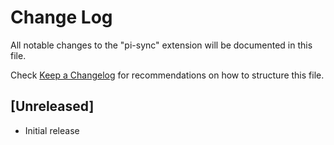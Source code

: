 # Change Log

All notable changes to the "pi-sync" extension will be documented in this file.

Check [Keep a Changelog](http://keepachangelog.com/) for recommendations on how to structure this file.

## [Unreleased]

- Initial release